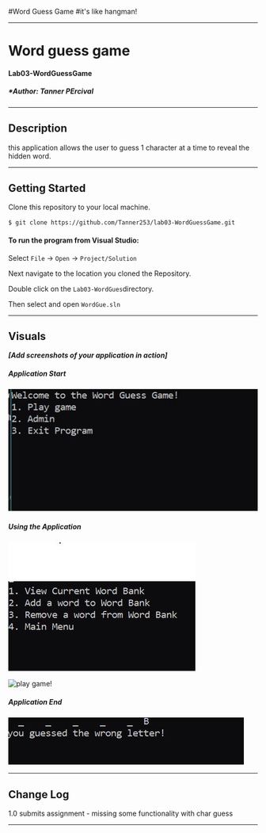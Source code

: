 #Word Guess Game
#it's like hangman!

------------------------------

# Word guess game
#### Lab03-WordGuessGame
##### *Author: Tanner PErcival

------------------------------

## Description
this application allows the user to guess 1 character at a time to reveal the hidden word.

------------------------------

## Getting Started
Clone this repository to your local machine.
```
$ git clone https://github.com/Tanner253/lab03-WordGuessGame.git
```
#### To run the program from Visual Studio:
Select ```File``` -> ```Open``` -> ```Project/Solution```

Next navigate to the location you cloned the Repository.

Double click on the ```Lab03-WordGues```directory.

Then select and open ```WordGue.sln```

------------------------------

## Visuals
***[Add screenshots of your application in action]***

##### Application Start
![on program run this is what the user will see](/assets/capture1.JPG)
##### Using the Application
![you can add words, delete words, view what words there are](/assets/capture2.JPG)

![play game!](/assets/capture3.JPG)
##### Application End
![how functionality works in game](/assets/capture4.JPG)

------------------------------

## Change Log
1.0 submits assignment - missing some functionality with char guess


------------------------------
